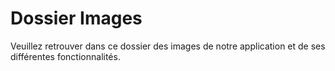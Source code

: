 # Dossier Images
Veuillez retrouver dans ce dossier des images de notre application et de ses différentes fonctionnalités.
